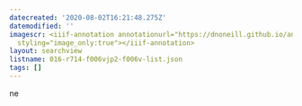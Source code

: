```yaml
---
datecreated: '2020-08-02T16:21:48.275Z'
datemodified: ''
imagescr: <iiif-annotation annotationurl="https://dnoneill.github.io/annotate/annotations/43d929ee-d4dc-11ea-8ff5-bada2f40b201.json"
  styling="image_only:true"></iiif-annotation>
layout: searchview
listname: 016-r714-f006vjp2-f006v-list.json
tags: []
---
```

ne